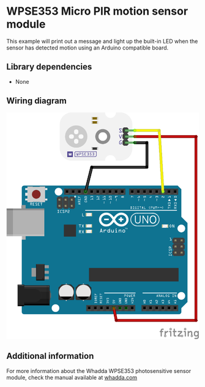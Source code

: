 # WPSE353 Micro PIR motion sensor module

This example will print out a message and light up the built-in LED when the sensor has detected motion using an Arduino compatible board.

## Library dependencies
* None

## Wiring diagram
![](./wiring_diagram_bb.png)

## Additional information
  For more information about the Whadda WPSE353 photosensitive sensor module, check the manual available at [whadda.com](https://whadda.com)